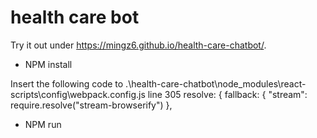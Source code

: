 ﻿# health care bot

Try it out under https://mingz6.github.io/health-care-chatbot/.

- NPM install

Insert the following code to .\health-care-chatbot\node_modules\react-scripts\config\webpack.config.js
line 305
    resolve: {
      fallback: { 
        "stream": require.resolve("stream-browserify")
        },

- NPM run 


